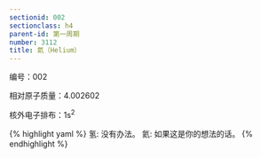```yaml
---
sectionid: 002
sectionclass: h4
parent-id: 第一周期
number: 3112
title: 氦（Helium）
---
```

编号：002

相对原子质量：4.002602

核外电子排布：1s<sup>2</sup>

{% highlight yaml %}
氢: 没有办法。
氦: 如果这是你的想法的话。
{% endhighlight %}